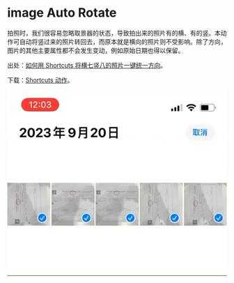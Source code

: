 # image Auto Rotate

拍照时，我们很容易忽略取景器的状态，导致拍出来的照片有的横、有的竖。本动作可自动将竖过来的照片转回去，而原本就是横向的照片则不受影响。除了方向，图片的其他主要属性都不会发生变动，例如原始日期也得以保留。

出处：[如何用 Shortcuts 将横七竖八的照片一键统一方向](https://utgd.net/article/20481/)。

下载：[Shortcuts 动作](https://www.icloud.com/shortcuts/70dcfc0346244ef88d3c54ea3d294532)。

![img](img.gif)